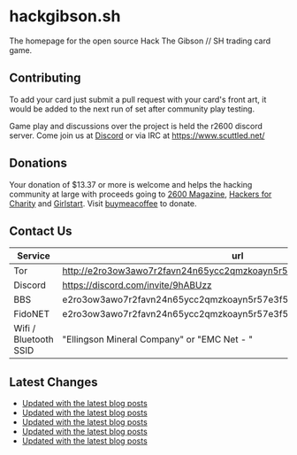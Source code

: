 # hackgibson.sh
The homepage for the open source Hack The Gibson // SH trading card game.


## Contributing

To add your card just submit a pull request with your card's front art, it would be added to the next run of set after community play testing.

Game play and discussions over the project is held the r2600 discord server. Come join us at [Discord](https://discord.com/invite/9hABUzz) or via IRC at https://www.scuttled.net/


## Donations

Your donation of $13.37 or more is welcome and helps the hacking community at large with proceeds going to [2600 Magazine](https://2600.com/), [Hackers for Charity](https://hackersforcharity.org) and [Girlstart](https://girlstart.org).  Visit [buymeacoffee](https://www.buymeacoffee.com/hackgibson.sh) to donate.


## Contact Us

Service | url
-|-
Tor | http://e2ro3ow3awo7r2favn24n65ycc2qmzkoayn5r57e3f56nvjwdcgg32ad.onion
Discord | https://discord.com/invite/9hABUzz
BBS | e2ro3ow3awo7r2favn24n65ycc2qmzkoayn5r57e3f56nvjwdcgg32ad.onion:23
FidoNET | e2ro3ow3awo7r2favn24n65ycc2qmzkoayn5r57e3f56nvjwdcgg32ad.onion:24554
Wifi / Bluetooth SSID | "Ellingson Mineral Company" or "EMC Net - <fidonet address>"

## Latest Changes
<!-- BLOG-POST-LIST:START -->
- [Updated with the latest blog posts](https://github.com/DFW2600/hackgibson.sh/commit/67fb01989141809f6a203f4ff0023c69be20f659)
- [Updated with the latest blog posts](https://github.com/DFW2600/hackgibson.sh/commit/954aef5a5dec5a702f11d1bd2f422a7045d8f7c4)
- [Updated with the latest blog posts](https://github.com/DFW2600/hackgibson.sh/commit/c37e6bcf9cc2a9b2863537c0acf9226f6f1db489)
- [Updated with the latest blog posts](https://github.com/DFW2600/hackgibson.sh/commit/3e022ccae8f878fc96b494ce44987fe5ee429d2c)
- [Updated with the latest blog posts](https://github.com/DFW2600/hackgibson.sh/commit/f5267204db74bb1af39df9eee9d98be7dae94e95)
<!-- BLOG-POST-LIST:END -->
